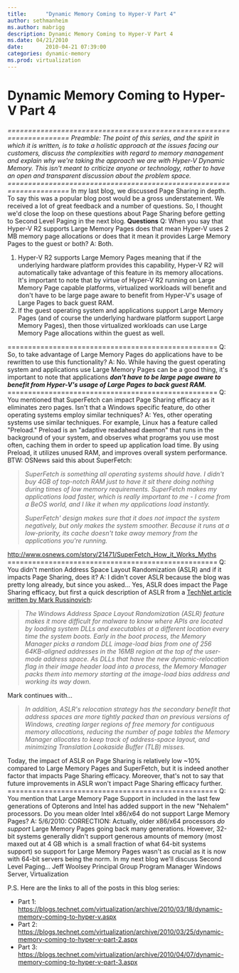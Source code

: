```yaml
---
title:      "Dynamic Memory Coming to Hyper-V Part 4"
author: sethmanheim
ms.author: mabrigg
description: Dynamic Memory Coming to Hyper-V Part 4
ms.date: 04/21/2010
date:       2010-04-21 07:39:00
categories: dynamic-memory
ms.prod: virtualization
---
```

# Dynamic Memory Coming to Hyper-V Part 4

_=====================================================================_ _Preamble: The point of this series, and the spirit in which it is written, is to take a holistic approach at the issues facing our customers, discuss the complexities with regard to memory management and explain why we're taking the approach we are with Hyper-V Dynamic Memory. This isn't meant to criticize anyone or technology, rather to have an open and transparent discussion about the problem space._ _=====================================================================_ In my last blog, we discussed Page Sharing in depth. To say this was a popular blog post would be a gross understatement. We received a lot of great feedback and a number of questions. So, I thought we'd close the loop on these questions about Page Sharing before getting to Second Level Paging in the next blog. **Questions** Q: When you say that Hyper-V R2 supports Large Memory Pages does that mean Hyper-V uses 2 MB memory page allocations or does that it mean it provides Large Memory Pages to the guest or both? A: Both. 

  1. Hyper-V R2 supports Large Memory Pages meaning that if the underlying hardware platform provides this capability, Hyper-V R2 will automatically take advantage of this feature in its memory allocations. It's important to note that by virtue of Hyper-V R2 running on Large Memory Page capable platforms, virtualized workloads will benefit and don't have to be large page aware to benefit from Hyper-V's usage of Large Pages to back guest RAM. 
  2. If the guest operating system and applications support Large Memory Pages (and of course the underlying hardware platform support Large Memory Pages), then those virtualized workloads can use Large Memory Page allocations within the guest as well. 

=================================================== Q: So, to take advantage of Large Memory Pages do applications have to be rewritten to use this functionality? A: No. While having the guest operating system and applications use Large Memory Pages can be a good thing, it's important to note that applications _**don't have to be large page aware to benefit from Hyper-V's usage of Large Pages to back guest RAM.**_ =================================================== Q: You mentioned that SuperFetch can impact Page Sharing efficacy as it eliminates zero pages. Isn't that a Windows specific feature, do other operating systems employ similar techniques? A: Yes, other operating systems use similar techniques. For example, Linux has a feature called "Preload." Preload is an "adaptive readahead daemon" that runs in the background of your system, and observes what programs you use most often, caching them in order to speed up application load time. By using Preload, it utilizes unused RAM, and improves overall system performance. BTW: OSNews said this about SuperFetch: 

> _SuperFetch is something all operating systems should have. I didn't buy 4GB of top-notch RAM just to have it sit there doing nothing during times of low memory requirements. SuperFetch makes my applications load faster, which is really important to me - I come from a BeOS world, and I like it when my applications load instantly._
> 
> _SuperFetch' design makes sure that it does not impact the system negatively, but only makes the system smoother. Because it runs at a low-priority, its cache doesn't take away memory from the applications you're running._

<http://www.osnews.com/story/21471/SuperFetch_How_it_Works_Myths> =================================================== Q: You didn't mention Address Space Layout Randomization (ASLR) and if it impacts Page Sharing, does it? A: I didn't cover ASLR because the blog was pretty long already, but since you asked... Yes, ASLR does impact the Page Sharing efficacy, but first a quick description of ASLR from a [TechNet article written by Mark Russinovich](https://technet.microsoft.com/magazine/2007.04.vistakernel.aspx): 

> _The Windows Address Space Layout Randomization (ASLR) feature makes it more difficult for malware to know where APIs are located by loading system DLLs and executables at a different location every time the system boots. Early in the boot process, the Memory Manager picks a random DLL image-load bias from one of 256 64KB-aligned addresses in the 16MB region at the top of the user-mode address space. As DLLs that have the new dynamic-relocation flag in their image header load into a process, the Memory Manager packs them into memory starting at the image-load bias address and working its way down._

Mark continues with... 

> _In addition, ASLR's relocation strategy has the secondary benefit that address spaces are more tightly packed than on previous versions of Windows, creating larger regions of free memory for contiguous memory allocations, reducing the number of page tables the Memory Manager allocates to keep track of address-space layout, and minimizing Translation Lookaside Buffer (TLB) misses._

Today, the impact of ASLR on Page Sharing is relatively low ~10% compared to Large Memory Pages and SuperFetch, but it is indeed another factor that impacts Page Sharing efficacy. Moreover, that's not to say that future improvements in ASLR won't impact Page Sharing efficacy further. =================================================== Q: You mention that Large Memory Page Support in included in the last few generations of Opterons and Intel has added support in the new "Nehalem" processors. Do you mean older Intel x86/x64 do not support Large Memory Pages? A: 5/6/2010: CORRECTION: Actually, older x86/x64 processors _do support_ Large Memory Pages going back many generations. However, 32-bit systems generally didn't support generous amounts of memory (most maxed out at 4 GB which is  a small fraction of what 64-bit systems support) so support for Large Memory Pages wasn't as crucial as it is now with 64-bit servers being the norm. In my next blog we'll discuss Second Level Paging... Jeff Woolsey Principal Group Program Manager Windows Server, Virtualization 

P.S. Here are the links to all of the posts in this blog series:

  * Part 1: <https://blogs.technet.com/virtualization/archive/2010/03/18/dynamic-memory-coming-to-hyper-v.aspx>
  * Part 2: <https://blogs.technet.com/virtualization/archive/2010/03/25/dynamic-memory-coming-to-hyper-v-part-2.aspx>
  * Part 3: <https://blogs.technet.com/virtualization/archive/2010/04/07/dynamic-memory-coming-to-hyper-v-part-3.aspx>



